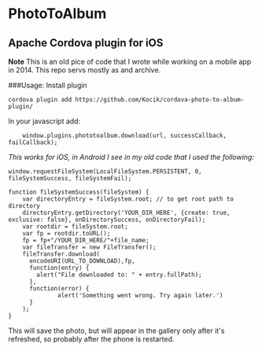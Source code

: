 # PhotoToAlbum
## Apache Cordova plugin for iOS
**Note** This is an old pice of code that I wrote while working on a mobile app in 2014. This repo servs mostly as and archive.

###Usage:
Install plugin
    
    cordova plugin add https://github.com/Kocik/cordova-photo-to-album-plugin/
In your javascript add:
		
		window.plugins.phototoalbum.download(url, successCallback, failCallback);

_This works for iOS, in Android I see in my old code that I used the following:_
    
    window.requestFileSystem(LocalFileSystem.PERSISTENT, 0, fileSystemSuccess, fileSystemFail);
		
    function fileSystemSuccess(fileSystem) {
        var directoryEntry = fileSystem.root; // to get root path to directory
        directoryEntry.getDirectory('YOUR_DIR_HERE', {create: true, exclusive: false}, onDirectorySuccess, onDirectoryFail);
        var rootdir = fileSystem.root;
        var fp = rootdir.toURL();
        fp = fp+"/YOUR_DIR_HERE/"+file_name;
        var fileTransfer = new FileTransfer();
        fileTransfer.download(
          encodeURI(URL_TO_DOWNLOAD),fp,  
          function(entry) {
            alert("File downloaded to: " + entry.fullPath);
          },
          function(error) {
    			  alert('Something went wrong. Try again later.')
          }
        );
    }

This will save the photo, but will appear in the gallery only after it's refreshed, so probably after the phone is restarted.